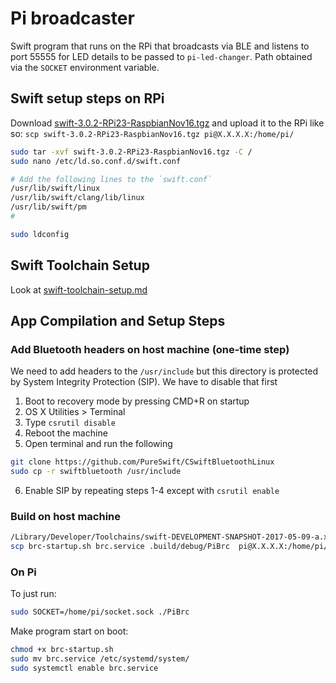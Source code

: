 # Pi broadcaster

Swift program that runs on the RPi that broadcasts via BLE and listens to port 55555 for LED details to be passed to `pi-led-changer`. Path obtained via the `SOCKET` environment variable.

## Swift setup steps on RPi

Download [swift-3.0.2-RPi23-RaspbianNov16.tgz](https://www.dropbox.com/s/kmu5p6j0otz3jyr/swift-3.0.2-RPi23-RaspbianNov16.tgz) and upload it to the RPi like so: `scp swift-3.0.2-RPi23-RaspbianNov16.tgz pi@X.X.X.X:/home/pi/`

```bash
sudo tar -xvf swift-3.0.2-RPi23-RaspbianNov16.tgz -C /
sudo nano /etc/ld.so.conf.d/swift.conf

# Add the following lines to the `swift.conf`
/usr/lib/swift/linux
/usr/lib/swift/clang/lib/linux
/usr/lib/swift/pm
#

sudo ldconfig
```

## Swift Toolchain Setup
Look at [swift-toolchain-setup.md](swift-toolchain-setup.md)

## App Compilation and Setup Steps

### Add Bluetooth headers on host machine (one-time step)

We need to add headers to the `/usr/include` but this directory is protected by System Integrity Protection (SIP). We have to disable that first

1. Boot to recovery mode by pressing CMD+R on startup
2. OS X Utilities > Terminal
3. Type `csrutil disable`
4. Reboot the machine
5. Open terminal and run the following
```bash
git clone https://github.com/PureSwift/CSwiftBluetoothLinux
sudo cp -r swiftbluetooth /usr/include
```
6. Enable SIP by repeating steps 1-4 except with `csrutil enable`

### Build on host machine

```bash
/Library/Developer/Toolchains/swift-DEVELOPMENT-SNAPSHOT-2017-05-09-a.xctoolchain/usr/bin/swift build --destination ~/swift-toolchain/cross-toolchain/rpi-ubuntu-xenial-destination.json
scp brc-startup.sh brc.service .build/debug/PiBrc  pi@X.X.X.X:/home/pi/
```

### On Pi

To just run:
```bash
sudo SOCKET=/home/pi/socket.sock ./PiBrc
```

Make program start on boot:
```bash
chmod +x brc-startup.sh
sudo mv brc.service /etc/systemd/system/
sudo systemctl enable brc.service
```

